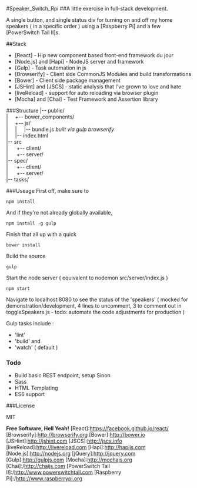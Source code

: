 #Speaker_Switch_Rpi
##A little exercise in full-stack development.

A single button, and single status div for turning on and off my
home speakers ( in a specific order ) using a [Raspberry Pi] and a few [PowerSwitch Tail II]s.

##Stack
* [React] - Hip new component based front-end framework du jour
* [Node.js] and [Hapi] - NodeJS server and framework
* [Gulp] - Task automation in js
* [Browserify] - Client side CommonJS Modules and build transformations
* [Bower] - Client side package management
* [JSHint] and [JSCS] - static analysis that I've grown to love and hate
* [liveReload] - support for auto reloading via browser plugin
* [Mocha] and [Chai] - Test Framework and Assertion library

###Structure
|-- public/  
|&nbsp;&nbsp;&nbsp;&nbsp;&nbsp;+-- bower_components/  
|&nbsp;&nbsp;&nbsp;&nbsp;&nbsp;+-- js/  
|&nbsp;&nbsp;&nbsp;&nbsp;&nbsp;|&nbsp;&nbsp;&nbsp;&nbsp;&nbsp;|--  bundle.js  *built via gulp browserify*  
|&nbsp;&nbsp;&nbsp;&nbsp;&nbsp;|-- index.html  
|-- src  
|&nbsp;&nbsp;&nbsp;&nbsp;&nbsp; +-- client/  
|&nbsp;&nbsp;&nbsp;&nbsp;&nbsp; +-- server/  
|-- spec/  
|&nbsp;&nbsp;&nbsp;&nbsp;&nbsp; +-- client/  
|&nbsp;&nbsp;&nbsp;&nbsp;&nbsp; +-- server/  
|-- tasks/



###Useage
First off, make sure to
```
npm install
```
And if they're not already globally available,
```
npm install -g gulp
```
Finish that all up with a quick
```
bower install
```

Build the source

```
gulp
```

Start the node server ( equivalent to nodemon src/server/index.js )
```
npm start
```
Navigate to localhost:8080 to see the status of the 'speakers' ( mocked for demonstration/development, 4 lines to uncomment, 3 to comment out in toggleSpeakers.js - todo: automate the code adjustments for production )

Gulp tasks include :
* 'lint'
* 'build'
and
* 'watch' ( default )

### Todo
 - Build basic REST endpoint, setup Sinon
 - Sass
 - HTML Templating
 - ES6 support

###License

MIT

**Free Software, Hell Yeah!**
[React]:https://facebook.github.io/react/
[Browserify]:http://browserify.org
[Bower]:http://bower.io
[JSHint]:http://jshint.com
[JSCS]:http://jscs.info
[liveReload]:http://livereload.com
[Hapi]:http://hapijs.com
[Node.js]:http://nodejs.org
[jQuery]:http://jquery.com
[Gulp]:http://gulpjs.com
[Mocha]:http://mochajs.org
[Chai]:/http://chaijs.com
[PowerSwitch Tail II]:/http://www.powerswitchtail.com
[Raspberry Pi]:/http://www.raspberrypi.org
